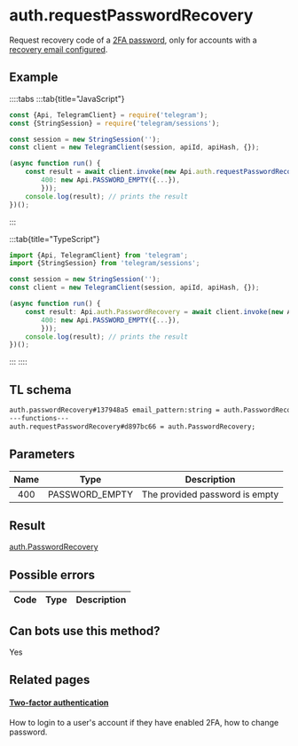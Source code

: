 # auth.requestPasswordRecovery

Request recovery code of a [2FA password](https://core.telegram.org/api/srp), only for accounts with a [recovery email configured](https://core.telegram.org/api/srp#email-verification).

## Example

::::tabs
:::tab{title="JavaScript"}

```js
const {Api, TelegramClient} = require('telegram');
const {StringSession} = require('telegram/sessions');

const session = new StringSession('');
const client = new TelegramClient(session, apiId, apiHash, {});

(async function run() {
    const result = await client.invoke(new Api.auth.requestPasswordRecovery({
		400: new Api.PASSWORD_EMPTY({...}),
		}));
    console.log(result); // prints the result
})();

```

:::

:::tab{title="TypeScript"}

```ts
import {Api, TelegramClient} from 'telegram';
import {StringSession} from 'telegram/sessions';

const session = new StringSession('');
const client = new TelegramClient(session, apiId, apiHash, {});

(async function run() {
    const result: Api.auth.PasswordRecovery = await client.invoke(new Api.auth.requestPasswordRecovery({
		400: new Api.PASSWORD_EMPTY({...}),
		}));
    console.log(result); // prints the result
})();

```

:::
::::

## TL schema

```txt
auth.passwordRecovery#137948a5 email_pattern:string = auth.PasswordRecovery;
---functions---
auth.requestPasswordRecovery#d897bc66 = auth.PasswordRecovery;
```

## Parameters

| Name | Type           | Description                    |
| :--: | -------------- | ------------------------------ |
| 400  | PASSWORD_EMPTY | The provided password is empty |

## Result

[auth.PasswordRecovery](https://core.telegram.org/type/auth.PasswordRecovery)

## Possible errors

| Code | Type | Description |
| :--: | ---- | ----------- |

## Can bots use this method?

Yes

## Related pages

#### [Two-factor authentication](https://core.telegram.org/api/srp)

How to login to a user's account if they have enabled 2FA, how to change password.

